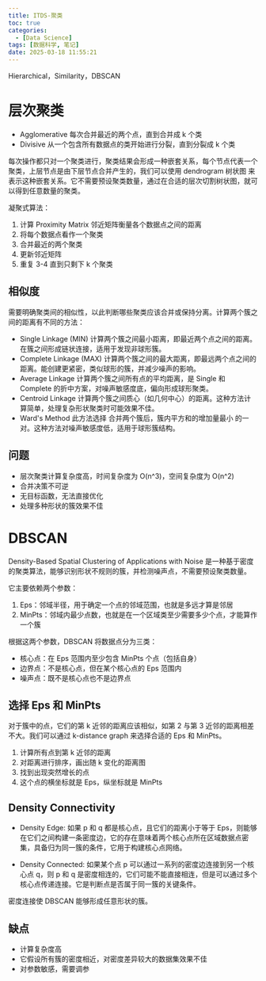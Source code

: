 ```yaml
---
title: ITDS-聚类
toc: true
categories:
  - [Data Science]
tags: [数据科学, 笔记]
date: 2025-03-18 11:55:21
---
```


Hierarchical，Similarity，DBSCAN

<!-- more -->

# 层次聚类

- Agglomerative
  每次合并最近的两个点，直到合并成 k 个类
- Divisive
  从一个包含所有数据点的类开始进行分裂，直到分裂成 k 个类

每次操作都只对一个聚类进行，聚类结果会形成一种嵌套关系，每个节点代表一个聚类，上层节点是由下层节点合并产生的，我们可以使用 dendrogram 树状图 来表示这种嵌套关系。它不需要预设聚类数量，通过在合适的层次切割树状图，就可以得到任意数量的聚类。

凝聚式算法：

1. 计算 Proximity Matrix
   邻近矩阵衡量各个数据点之间的距离
2. 将每个数据点看作一个聚类
3. 合并最近的两个聚类
4. 更新邻近矩阵
5. 重复 3-4 直到只剩下 k 个聚类

## 相似度

需要明确聚类间的相似性，以此判断哪些聚类应该合并或保持分离。计算两个簇之间的距离有不同的方法：

- Single Linkage (MIN)
  计算两个簇之间最小距离，即最近两个点之间的距离。在簇之间形成链状连接，适用于发现非球形簇。
- Complete Linkage (MAX)
  计算两个簇之间的最大距离，即最远两个点之间的距离。能创建更紧密，类似球形的簇，并减少噪声的影响。
- Average Linkage
  计算两个簇之间所有点的平均距离，是 Single 和 Complete 的折中方案，对噪声敏感度底，偏向形成球形聚类。
- Centroid Linkage
  计算两个簇之间质心（如几何中心）的距离。这种方法计算简单，处理复杂形状聚类时可能效果不佳。
- Ward's Method
  此方法选择 合并两个簇后，簇内平方和的增加量最小 的一对。这种方法对噪声敏感度低，适用于球形簇结构。

## 问题

- 层次聚类计算复杂度高，时间复杂度为 O(n^3)，空间复杂度为 O(n^2)
- 合并决策不可逆
- 无目标函数，无法直接优化
- 处理多种形状的簇效果不佳

# DBSCAN

Density-Based Spatial Clustering of Applications with Noise 是一种基于密度的聚类算法，能够识别形状不规则的簇，并检测噪声点，不需要预设聚类数量。

它主要依赖两个参数：

1. Eps：邻域半径，用于确定一个点的邻域范围，也就是多远才算是邻居
2. MinPts：邻域内最少点数，也就是在一个区域类至少需要多少个点，才能算作一个簇

根据这两个参数，DBSCAN 将数据点分为三类：

- 核心点：在 Eps 范围内至少包含 MinPts 个点（包括自身）
- 边界点：不是核心点，但在某个核心点的 Eps 范围内
- 噪声点：既不是核心点也不是边界点

## 选择 Eps 和 MinPts

对于簇中的点，它们的第 k 近邻的距离应该相似，如第 2 与第 3 近邻的距离相差不大。我们可以通过 k-distance graph 来选择合适的 Eps 和 MinPts。

1. 计算所有点到第 k 近邻的距离
2. 对距离进行排序，画出随 k 变化的距离图
3. 找到出现突然增长的点
4. 这个点的横坐标就是 Eps，纵坐标就是 MinPts

## Density Connectivity

- Density Edge: 如果 p 和 q 都是核心点，且它们的距离小于等于 Eps，则能够在它们之间构建一条密度边，它的存在意味着两个核心点所在区域数据点密集，具备归为同一簇的条件，它用于构建核心点网络。

- Density Connected: 如果某个点 p 可以通过一系列的密度边连接到另一个核心点 q，则 p 和 q 是密度相连的，它们可能不能直接相连，但是可以通过多个核心点传递连接。它是判断点是否属于同一簇的关键条件。

密度连接使 DBSCAN 能够形成任意形状的簇。

## 缺点

- 计算复杂度高
- 它假设所有簇的密度相近，对密度差异较大的数据集效果不佳
- 对参数敏感，需要调参
